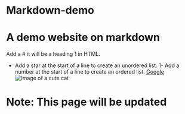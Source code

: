 # Markdown-demo

# A demo website on markdown
Add a # it will be a heading 1 in HTML.
* Add a star at the start of a line to create an unordered list.
1- Add a number at the start of a line to create an ordered list.
[Google](http://google.com)
![Image of a cute cat](https://pbs.twimg.com/profile_images/1089487574492680192/gjaa3FKV_400x400.jpg)


# Note: This page will be updated
